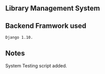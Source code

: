 ## Library Management System

## Backend Framwork used
```bash
Django 1.10.
```

## Notes
System Testing script added.

